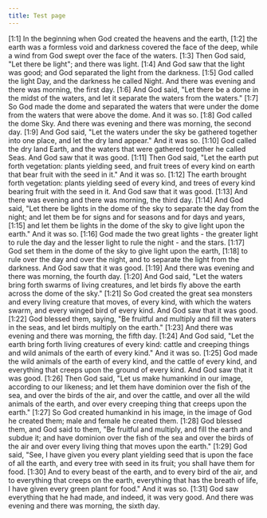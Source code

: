```yaml
---
title: Test page
---
```

\[1:1] In the beginning when God created the heavens and the earth, \[1:2] the earth was a formless void and darkness covered the face of the deep, while a wind from God swept over the face of the waters. \[1:3] Then God said, "Let there be light"; and there was light. \[1:4] And God saw that the light was good; and God separated the light from the darkness. \[1:5] God called the light Day, and the darkness he called Night. And there was evening and there was morning, the first day. \[1:6] And God said, "Let there be a dome in the midst of the waters, and let it separate the waters from the waters." \[1:7] So God made the dome and separated the waters that were under the dome from the waters that were above the dome. And it was so. \[1:8] God called the dome Sky. And there was evening and there was morning, the second day. \[1:9] And God said, "Let the waters under the sky be gathered together into one place, and let the dry land appear." And it was so. \[1:10] God called the dry land Earth, and the waters that were gathered together he called Seas. And God saw that it was good. \[1:11] Then God said, "Let the earth put forth vegetation: plants yielding seed, and fruit trees of every kind on earth that bear fruit with the seed in it." And it was so. \[1:12] The earth brought forth vegetation: plants yielding seed of every kind, and trees of every kind bearing fruit with the seed in it. And God saw that it was good. \[1:13] And there was evening and there was morning, the third day. \[1:14] And God said, "Let there be lights in the dome of the sky to separate the day from the night; and let them be for signs and for seasons and for days and years, \[1:15] and let them be lights in the dome of the sky to give light upon the earth." And it was so. \[1:16] God made the two great lights - the greater light to rule the day and the lesser light to rule the night - and the stars. \[1:17] God set them in the dome of the sky to give light upon the earth, \[1:18] to rule over the day and over the night, and to separate the light from the darkness. And God saw that it was good. \[1:19] And there was evening and there was morning, the fourth day. \[1:20] And God said, "Let the waters bring forth swarms of living creatures, and let birds fly above the earth across the dome of the sky." \[1:21] So God created the great sea monsters and every living creature that moves, of every kind, with which the waters swarm, and every winged bird of every kind. And God saw that it was good. \[1:22] God blessed them, saying, "Be fruitful and multiply and fill the waters in the seas, and let birds multiply on the earth." \[1:23] And there was evening and there was morning, the fifth day. \[1:24] And God said, "Let the earth bring forth living creatures of every kind: cattle and creeping things and wild animals of the earth of every kind." And it was so. \[1:25] God made the wild animals of the earth of every kind, and the cattle of every kind, and everything that creeps upon the ground of every kind. And God saw that it was good. \[1:26] Then God said, "Let us make humankind in our image, according to our likeness; and let them have dominion over the fish of the sea, and over the birds of the air, and over the cattle, and over all the wild animals of the earth, and over every creeping thing that creeps upon the earth." \[1:27] So God created humankind in his image, in the image of God he created them; male and female he created them. \[1:28] God blessed them, and God said to them, "Be fruitful and multiply, and fill the earth and subdue it; and have dominion over the fish of the sea and over the birds of the air and over every living thing that moves upon the earth." \[1:29] God said, "See, I have given you every plant yielding seed that is upon the face of all the earth, and every tree with seed in its fruit; you shall have them for food. \[1:30] And to every beast of the earth, and to every bird of the air, and to everything that creeps on the earth, everything that has the breath of life, I have given every green plant for food." And it was so. \[1:31] God saw everything that he had made, and indeed, it was very good. And there was evening and there was morning, the sixth day.